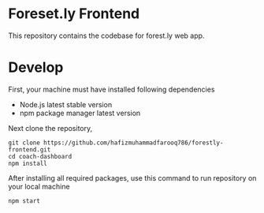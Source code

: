 # Foreset.ly Frontend

This repository contains the codebase for forest.ly web app.

# Develop

First, your machine must have installed following dependencies

- Node.js latest stable version
- npm package manager latest version

Next clone the repository,

```shell
git clone https://github.com/hafizmuhammadfarooq786/forestly-frontend.git
cd coach-dashboard
npm install
```

After installing all required packages, use this command to run repository on your local machine

```shell
npm start
```
